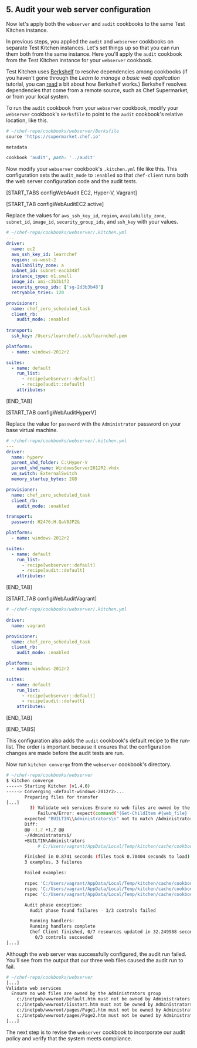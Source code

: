 ## 5. Audit your web server configuration

Now let's apply both the `webserver` and `audit` cookbooks to the same Test Kitchen instance.

In previous steps, you applied the `audit` and `webserver` cookbooks on separate Test Kitchen instances. Let's set things up so that you can run them both from the same instance. Here you'll apply the `audit` cookbook from the Test Kitchen instance for your `webserver` cookbook.

Test Kitchen uses [Berkshelf](http://berkshelf.com) to resolve dependencies among cookbooks (if you haven't gone through the _Learn to manage a basic web application_ tutorial, you can [read](/manage-a-web-app/windows/apply-and-verify-your-database-configuration#step1) a bit about how Berkshelf works.) Berkshelf resolves dependencies that come from a remote source, such as Chef Supermarket, or from your local system.

To run the `audit` cookbook from your `webserver` cookbook, modify your `webserver` cookbook's <code class="file-path">Berksfile</code> to point to the `audit` cookbook's relative location, like this.

```ruby
# ~/chef-repo/cookbooks/webserver/Berksfile
source 'https://supermarket.chef.io'

metadata

cookbook 'audit', path: '../audit'
```

Now modify your `webserver` cookbook's <code class="file-path">.kitchen.yml</code> file like this. This configuration sets the `audit_mode` to `:enabled` so that `chef-client` runs both the web server configuration code and the audit tests.

[START_TABS configWebAudit EC2, Hyper-V, Vagrant]

[START_TAB configWebAuditEC2 active]

Replace the values for `aws_ssh_key_id`, `region`, `availability_zone`, `subnet_id`, `image_id`, `security_group_ids`, and `ssh_key` with your values.

```yaml
# ~/chef-repo/cookbooks/webserver/.kitchen.yml
---
driver:
  name: ec2
  aws_ssh_key_id: learnchef
  region: us-west-2
  availability_zone: a
  subnet_id: subnet-eacb348f
  instance_type: m1.small
  image_id: ami-c3b3b1f3
  security_group_ids: ['sg-2d3b3b48']
  retryable_tries: 120

provisioner:
  name: chef_zero_scheduled_task
  client_rb:
    audit_mode: :enabled
    
transport:
  ssh_key: /Users/learnchef/.ssh/learnchef.pem

platforms:
  - name: windows-2012r2

suites:
  - name: default
    run_list:
      - recipe[webserver::default]
      - recipe[audit::default]
    attributes:
```

[END_TAB]

[START_TAB configWebAuditHyperV]

Replace the value for `password` with the `Administrator` password on your base virtual machine.

```yaml
# ~/chef-repo/cookbooks/webserver/.kitchen.yml
---
driver:
  name: hyperv
  parent_vhd_folder: C:\Hyper-V
  parent_vhd_name: WindowsServer2012R2.vhdx
  vm_switch: ExternalSwitch
  memory_startup_bytes: 2GB

provisioner:
  name: chef_zero_scheduled_task
  client_rb:
    audit_mode: :enabled

transport:
  password: H24?6;H.QaV8JP2&

platforms:
  - name: windows-2012r2

suites:
  - name: default
    run_list:
      - recipe[webserver::default]
      - recipe[audit::default]
    attributes:
```

[END_TAB]

[START_TAB configWebAuditVagrant]

```yaml
# ~/chef-repo/cookbooks/webserver/.kitchen.yml
---
driver:
  name: vagrant

provisioner:
  name: chef_zero_scheduled_task
  client_rb:
    audit_mode: :enabled

platforms:
  - name: windows-2012r2

suites:
  - name: default
    run_list:
      - recipe[webserver::default]
      - recipe[audit::default]
    attributes:
```

[END_TAB]

[END_TABS]

This configuration also adds the `audit` cookbook's default recipe to the run-list. The order is important because it ensures that the configuration changes are made before the audit tests are run.

Now run `kitchen converge` from the `webserver` cookbook's directory.

```bash
# ~/chef-repo/cookbooks/webserver
$ kitchen converge
-----> Starting Kitchen (v1.4.0)
-----> Converging <default-windows-2012r2>...
       Preparing files for transfer
[...]
         3) Validate web services Ensure no web files are owned by the Administrators group c:/inetpub/wwwroot/pages/Page2.htm must not be owned by Administrators
            Failure/Error: expect(command("(Get-ChildItem #{web_file} | Get-Acl).Owner").stdout).to_not match(/Administrators$/)
       expected "BUILTIN\\Administrators\n" not to match /Administrators$/
       Diff:
       @@ -1,2 +1,2 @@
       -/Administrators$/
       +BUILTIN\Administrators
            # C:/Users/vagrant/AppData/Local/Temp/kitchen/cache/cookbooks/audit/recipes/default.rb:10:in `block (4 levels) in from_file'

       Finished in 0.8741 seconds (files took 0.70404 seconds to load)
       3 examples, 3 failures

       Failed examples:

       rspec 'C:/Users/vagrant/AppData/Local/Temp/kitchen/cache/cookbooks/audit/recipes/default.rb[1:1:1]' # Validate web services Ensure no web files are owned by the Administrators group c:/inetpub/wwwroot/Default.htm must not be owned by Administrators
       rspec 'C:/Users/vagrant/AppData/Local/Temp/kitchen/cache/cookbooks/audit/recipes/default.rb[1:1:2]' # Validate web services Ensure no web files are owned by the Administrators group c:/inetpub/wwwroot/pages/Page1.htm must not be owned by Administrators
       rspec 'C:/Users/vagrant/AppData/Local/Temp/kitchen/cache/cookbooks/audit/recipes/default.rb[1:1:3]' # Validate web services Ensure no web files are owned by the Administrators group c:/inetpub/wwwroot/pages/Page2.htm must not be owned by Administrators

       Audit phase exception:
         Audit phase found failures - 3/3 controls failed

         Running handlers:
         Running handlers complete
         Chef Client finished, 0/7 resources updated in 32.249988 seconds
           0/3 controls succeeded
[...]
```

Although the web server was successfully configured, the audit run failed. You'll see from the output that our three web files caused the audit run to fail.

```bash
# ~/chef-repo/cookbooks/webserver
[...]
Validate web services
  Ensure no web files are owned by the Administrators group
    c:/inetpub/wwwroot/Default.htm must not be owned by Administrators (FAILED - 1)
    c:/inetpub/wwwroot/iisstart.htm must not be owned by Administrators
    c:/inetpub/wwwroot/pages/Page1.htm must not be owned by Administrators (FAILED - 2)
    c:/inetpub/wwwroot/pages/Page2.htm must not be owned by Administrators (FAILED - 3)
[...]
```

The next step is to revise the `webserver` cookbook to incorporate our audit policy and verify that the system meets compliance.
